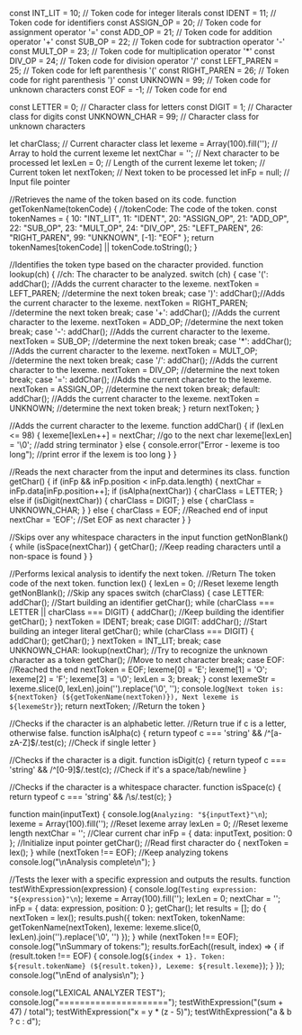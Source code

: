const INT_LIT = 10;  // Token code for integer literals
const IDENT = 11;    // Token code for identifiers
const ASSIGN_OP = 20;   // Token code for assignment operator '='
const ADD_OP = 21;  // Token code for addition operator '+'
const SUB_OP = 22;  // Token code for subtraction operator '-'
const MULT_OP = 23;   // Token code for multiplication operator '*'
const DIV_OP = 24;    // Token code for division operator '/'
const LEFT_PAREN = 25;  // Token code for left parenthesis '('
const RIGHT_PAREN = 26;  // Token code for right parenthesis ')'
const UNKNOWN = 99;   // Token code for unknown characters
const EOF = -1;  // Token code for end 

const LETTER = 0;  // Character class for letters
const DIGIT = 1;  // Character class for digits
const UNKNOWN_CHAR = 99;   // Character class for unknown characters

let charClass;  // Current character class
let lexeme = Array(100).fill('');   // Array to hold the current lexeme
let nextChar = '';  // Next character to be processed
let lexLen = 0;  // Length of the current lexeme
let token;  // Current token
let nextToken;   // Next token to be processed
let inFp = null;    // Input file pointer


//Retrieves the name of the token based on its code.
function getTokenName(tokenCode) {
    //tokenCode: The code of the token.
  const tokenNames = {
    10: "INT_LIT",
    11: "IDENT",
    20: "ASSIGN_OP",
    21: "ADD_OP",
    22: "SUB_OP",
    23: "MULT_OP",
    24: "DIV_OP",
    25: "LEFT_PAREN",
    26: "RIGHT_PAREN",
    99: "UNKNOWN",
    [-1]: "EOF"
  };
  return tokenNames[tokenCode] || tokenCode.toString();
}



//Identifies the token type based on the character provided.
function lookup(ch) {
    //ch: The character to be analyzed.
  switch (ch) {
    case '(':
      addChar(); //Adds the current character to the lexeme.
      nextToken = LEFT_PAREN; //determine the next token
      break;
    case ')':
      addChar();//Adds the current character to the lexeme.
      nextToken = RIGHT_PAREN; //determine the next token
      break;
    case '+':
      addChar(); //Adds the current character to the lexeme.
      nextToken = ADD_OP; //determine the next token
      break;
    case '-':
      addChar(); //Adds the current character to the lexeme.
      nextToken = SUB_OP; //determine the next token
      break;
    case '*':
      addChar(); //Adds the current character to the lexeme.
      nextToken = MULT_OP; //determine the next token
      break;
    case '/':
      addChar(); //Adds the current character to the lexeme.
      nextToken = DIV_OP; //determine the next token
      break;
    case '=':
      addChar(); //Adds the current character to the lexeme.
      nextToken = ASSIGN_OP; //determine the next token
      break;
    default:
      addChar(); //Adds the current character to the lexeme.
      nextToken = UNKNOWN; //determine the next token
      break;
  }
  return nextToken;
}


//Adds the current character to the lexeme.
function addChar() {
  if (lexLen <= 98) {
    lexeme[lexLen++] = nextChar; //go to the next char
    lexeme[lexLen] = '\0'; //add string terminator
  } else {
    console.error("Error - lexeme is too long"); //print error if the lexem is too long
  }
}


//Reads the next character from the input and determines its class.
function getChar() {
  if (inFp && inFp.position < inFp.data.length) {
    nextChar = inFp.data[inFp.position++];
    if (isAlpha(nextChar)) {
      charClass = LETTER;
    } else if (isDigit(nextChar)) {
      charClass = DIGIT;
    } else {
      charClass = UNKNOWN_CHAR;
    }
  } else {
    charClass = EOF;  //Reached end of input
    nextChar = 'EOF';  //Set EOF as next character
  }
}


 //Skips over any whitespace characters in the input
function getNonBlank() {
  while (isSpace(nextChar)) {
    getChar(); //Keep reading characters until a non-space is found
  }
}

//Performs lexical analysis to identify the next token.
//Return The token code of the next token.
function lex() {
  lexLen = 0; //Reset lexeme length
  getNonBlank(); //Skip any spaces
  switch (charClass) {
    case LETTER:
      addChar(); //Start building an identifier
      getChar();
      while (charClass === LETTER || charClass === DIGIT) {
        addChar(); //Keep building the identifier
        getChar();
      }
      nextToken = IDENT;
      break;
    case DIGIT:
      addChar(); //Start building an integer literal
      getChar();
      while (charClass === DIGIT) {
        addChar();
        getChar();
      }
      nextToken = INT_LIT;
      break;
    case UNKNOWN_CHAR:
      lookup(nextChar); //Try to recognize the unknown character as a token
      getChar();  //Move to next character
      break;
    case EOF: //Reached the end
      nextToken = EOF;
      lexeme[0] = 'E';
      lexeme[1] = 'O';
      lexeme[2] = 'F';
      lexeme[3] = '\0';
      lexLen = 3;
      break;
  }
  const lexemeStr = lexeme.slice(0, lexLen).join('').replace('\0', '');
  console.log(`Next token is: ${nextToken} (${getTokenName(nextToken)}), Next lexeme is ${lexemeStr}`);
  return nextToken; //Return the token
}

//Checks if the character is an alphabetic letter.
//Return true if c is a letter, otherwise false.
function isAlpha(c) {
  return typeof c === 'string' && /^[a-zA-Z]$/.test(c); //Check if single letter
}

//Checks if the character is a digit.
function isDigit(c) {
  return typeof c === 'string' && /^[0-9]$/.test(c); //Check if it's a space/tab/newline
}

//Checks if the character is a whitespace character.
function isSpace(c) {
  return typeof c === 'string' && /\s/.test(c);
}

function main(inputText) {
  console.log(`Analyzing: "${inputText}"\n`);
  lexeme = Array(100).fill(''); //Reset lexeme array
  lexLen = 0; //Reset lexeme length
  nextChar = '';  //Clear current char
  inFp = { data: inputText, position: 0 }; //Initialize input pointer
  getChar();  //Read first character
  do {
    nextToken = lex();
  } while (nextToken !== EOF);  //Keep analyzing tokens
  console.log("\nAnalysis complete\n");
}


//Tests the lexer with a specific expression and outputs the results.
function testWithExpression(expression) {
  console.log(`Testing expression: "${expression}"\n`);
  lexeme = Array(100).fill('');
  lexLen = 0;
  nextChar = '';
  inFp = { data: expression, position: 0 };
  getChar();
  let results = [];
  do {
    nextToken = lex();
    results.push({
      token: nextToken,
      tokenName: getTokenName(nextToken),
      lexeme: lexeme.slice(0, lexLen).join('').replace('\0', '')
    });
  } while (nextToken !== EOF);
  console.log("\nSummary of tokens:");
  results.forEach((result, index) => {
    if (result.token !== EOF) {
      console.log(`${index + 1}. Token: ${result.tokenName} (${result.token}), Lexeme: ${result.lexeme}`);
    }
  });
  console.log("\nEnd of analysis\n");
}

console.log("LEXICAL ANALYZER TEST");
console.log("=====================");
testWithExpression("(sum + 47) / total");
testWithExpression("x = y * (z - 5)");
testWithExpression("a & b ? c : d");
